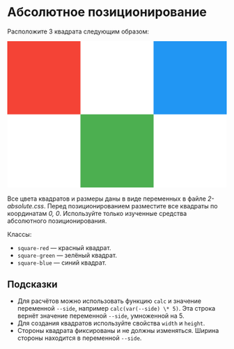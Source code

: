 # Абсолютное позиционирование

Расположите 3 квадрата следующим образом:

![Квадраты с абсолютным позиционированием](./assets/2.png)

Все цвета квадратов и размеры даны в виде переменных в файле _2-absolute.css_. Перед позиционированием разместите все квадраты по координатам _0, 0_. Используйте только изученные средства абсолютного позиционирования.

Классы:

- `square-red` — красный квадрат.
- `square-green` — зелёный квадрат.
- `square-blue` — синий квадрат.

## Подсказки

- Для расчётов можно использовать функцию `calc` и значение переменной `--side`, например `calc(var(--side) \* 5)`. Эта строка вернёт значение переменной `--side`, умноженной на 5.
- Для создания квадратов используйте свойства `width` и `height`.
- Стороны квадрата фиксированы и не должны изменяться. Ширина стороны находится в переменной `--side`.
